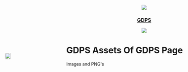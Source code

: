 <p align="center">
	<img src="https://stargalaxy2.ps.fhgdps.com/stargalaxygdps.png" />
	<h3 align="center">
		<a href="https://stargalaxy2.ps.fhgdps.com">GDPS</a>
	</h3>
</p>

<p align="center">
	<img src="https://stargalaxy2.ps.fhgdps.com/dashboard/icon.png" />
</p>

 <div class="browserType" style="position:absolute; top: 5.5%; left: 3%; width: 12%;">
		<a href="https://stargalaxy2.ps.fhgdps.com/browser/"><img class="browserType" src="https://stargalaxy2.ps.fhgdps.com/browser.png" width="40%"></a>
	</div>

# GDPS Assets Of GDPS Page

Images and PNG's
